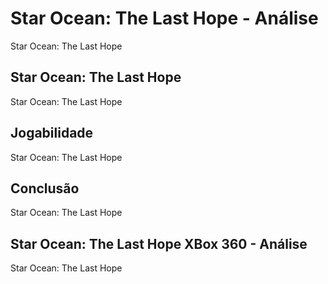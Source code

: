 ---
---

# Star Ocean: The Last Hope - Análise

Star Ocean: The Last Hope

## Star Ocean: The Last Hope

Star Ocean: The Last Hope

## Jogabilidade

Star Ocean: The Last Hope

## Conclusão

Star Ocean: The Last Hope

## Star Ocean: The Last Hope XBox 360 - Análise

Star Ocean: The Last Hope
